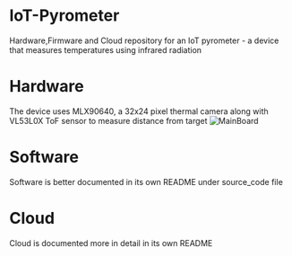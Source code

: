 # IoT-Pyrometer
Hardware,Firmware and Cloud repository for an IoT pyrometer - a device that measures temperatures using infrared radiation

# Hardware 
The device uses MLX90640, a 32x24 pixel thermal camera along with VL53L0X ToF sensor to measure distance from target
![MainBoard](https://i.ibb.co/R6j8QWG/Main.png)

# Software
Software is better documented in its own README under source_code file

# Cloud
Cloud is documented more in detail in its own README

